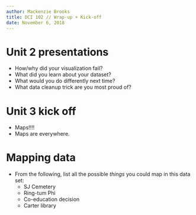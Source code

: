 ```yaml
---
author: Mackenzie Brooks
title: DCI 102 // Wrap-up + Kick-off
date: November 6, 2018
---
```


# Unit 2 presentations
* How/why did your visualization fail?
* What did you learn about your dataset?
* What would you do differently next time?
* What data cleanup trick are you most proud of?

# Unit 3 kick off 
* Maps!!!! 
* Maps are everywhere. 

# Mapping data
* From the following, list all the possible *things* you could map in this data set:
	* SJ Cemetery
	* Ring-tum Phi
	* Co-education decision
	* Carter library